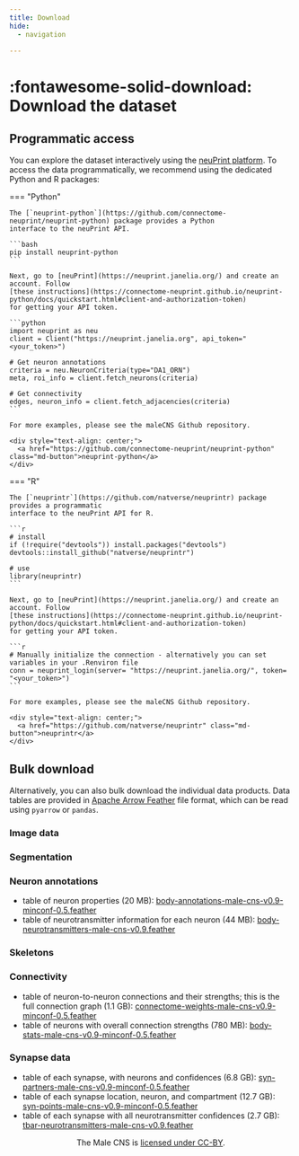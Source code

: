 ```yaml
---
title: Download
hide:
  - navigation

---
```


# :fontawesome-solid-download: Download the dataset

## Programmatic access

You can explore the dataset interactively using the [neuPrint platform](https://neuprint.janelia.org/).
To access the data programmatically, we recommend using the dedicated Python and R packages:

=== "Python"

    The [`neuprint-python`](https://github.com/connectome-neuprint/neuprint-python) package provides a Python
    interface to the neuPrint API.

    ```bash
    pip install neuprint-python
    ```

    Next, go to [neuPrint](https://neuprint.janelia.org/) and create an account. Follow
    [these instructions](https://connectome-neuprint.github.io/neuprint-python/docs/quickstart.html#client-and-authorization-token)
    for getting your API token.

    ```python
    import neuprint as neu
    client = Client("https://neuprint.janelia.org", api_token="<your_token>")

    # Get neuron annotations
    criteria = neu.NeuronCriteria(type="DA1_ORN")
    meta, roi_info = client.fetch_neurons(criteria)

    # Get connectivity
    edges, neuron_info = client.fetch_adjacencies(criteria)
    ```

    For more examples, please see the maleCNS Github repository.

    <div style="text-align: center;">
      <a href="https://github.com/connectome-neuprint/neuprint-python" class="md-button">neuprint-python</a>
    </div>

=== "R"

    The [`neuprintr`](https://github.com/natverse/neuprintr) package provides a programmatic
    interface to the neuPrint API for R.

    ```r
    # install
    if (!require("devtools")) install.packages("devtools")
    devtools::install_github("natverse/neuprintr")

    # use
    library(neuprintr)
    ```

    Next, go to [neuPrint](https://neuprint.janelia.org/) and create an account. Follow
    [these instructions](https://connectome-neuprint.github.io/neuprint-python/docs/quickstart.html#client-and-authorization-token)
    for getting your API token.

    ```r
    # Manually initialize the connection - alternatively you can set variables in your .Renviron file
    conn = neuprint_login(server= "https://neuprint.janelia.org/", token= "<your_token>")
    ```

    For more examples, please see the maleCNS Github repository.

    <div style="text-align: center;">
      <a href="https://github.com/natverse/neuprintr" class="md-button">neuprintr</a>
    </div>

## Bulk download

Alternatively, you can also bulk download the individual data products. Data tables are provided in [Apache Arrow Feather](https://arrow.apache.org/docs/python/feather.html) file format, which can be read using `pyarrow` or `pandas`.

### Image data

### Segmentation

### Neuron annotations
- table of neuron properties (20 MB): [body-annotations-male-cns-v0.9-minconf-0.5.feather](https://storage.googleapis.com/flyem-male-cns/v0.9/connectome-data/flat-connectome/body-annotations-male-cns-v0.9-minconf-0.5.feather)
- table of neurotransmitter information for each neuron (44 MB): [body-neurotransmitters-male-cns-v0.9.feather](https://storage.googleapis.com/flyem-male-cns/v0.9/connectome-data/flat-connectome/body-neurotransmitters-male-cns-v0.9.feather)

### Skeletons












### Connectivity
- table of neuron-to-neuron connections and their strengths; this is the full connection graph (1.1 GB): [connectome-weights-male-cns-v0.9-minconf-0.5.feather](https://storage.googleapis.com/flyem-male-cns/v0.9/connectome-data/flat-connectome/connectome-weights-male-cns-v0.9-minconf-0.5.feather)
- table of neurons with overall connection strengths (780 MB): [body-stats-male-cns-v0.9-minconf-0.5.feather](https://storage.googleapis.com/flyem-male-cns/v0.9/connectome-data/flat-connectome/body-stats-male-cns-v0.9-minconf-0.5.feather)


### Synapse data
- table of each synapse, with neurons and confidences (6.8 GB): [syn-partners-male-cns-v0.9-minconf-0.5.feather](https://storage.googleapis.com/flyem-male-cns/v0.9/connectome-data/flat-connectome/syn-partners-male-cns-v0.9-minconf-0.5.feather)
- table of each synapse location, neuron, and compartment (12.7 GB): [syn-points-male-cns-v0.9-minconf-0.5.feather](https://storage.googleapis.com/flyem-male-cns/v0.9/connectome-data/flat-connectome/syn-points-male-cns-v0.9-minconf-0.5.feather)
- table of each synapse with all neurotransmitter confidences (2.7 GB): [tbar-neurotransmitters-male-cns-v0.9.feather](https://storage.googleapis.com/flyem-male-cns/v0.9/connectome-data/flat-connectome/tbar-neurotransmitters-male-cns-v0.9.feather)




<div style="text-align: center;">
    <p>The Male CNS is <a href="https://creativecommons.org/licenses/by/4.0/">licensed under CC-BY</a>.</p>
</div>
